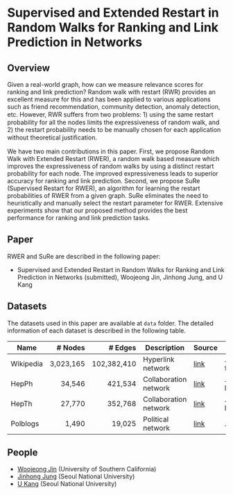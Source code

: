 # Supervised and Extended Restart in Random Walks for Ranking and Link Prediction in Networks

## Overview
Given a real-world graph, how can we measure relevance scores for ranking and link prediction? Random walk with restart (RWR) provides an excellent measure for this and has been applied to various applications such as friend recommendation, community detection, anomaly detection, etc. However, RWR suﬀers from two problems: 1) using the same restart probability for all the nodes limits the expressiveness of random walk, and 2) the restart probability needs to be manually chosen for each application without theoretical justiﬁcation. 

We have two main contributions in this paper. First, we propose Random Walk with Extended Restart (RWER), a random walk based measure which improves the expressiveness of random walks by using a distinct restart probability for each node. The improved expressiveness leads to superior accuracy for ranking and link prediction. Second, we propose SuRe (Supervised Restart for RWER), an algorithm for learning the restart probabilities of RWER from a given graph. SuRe eliminates the need to heuristically and manually select the restart parameter for RWER. Extensive experiments show that our proposed method provides the best performance for ranking and link prediction tasks. 

## Paper
RWER and SuRe are described in the following paper:
* Supervised and Extended Restart in Random Walks for Ranking and Link Prediction in Networks (submitted), Woojeong Jin, Jinhong Jung, and U Kang

## Datasets

The datasets used in this paper are available at `data` folder. 
The detailed information of each dataset is described in the following table.

| Name | # Nodes | # Edges | Description | Source | Location | 
|------|--------:|--------:|-------------|--------|----------|
| Wikipedia | 3,023,165 | 102,382,410 | Hyperlink network | [link](https://dumps.wikimedia.org/) | ./data/edit-frwiki.tar.bz2 |
| HepPh | 34,546 | 421,534 | Collaboration network | [link](http://konect.uni-koblenz.de/networks/ca-cit-HepPh) | ./data/cit-HepPh |
| HepTh | 27,770 | 352,768 | Collaboration network | [link](http://konect.uni-koblenz.de/networks/ca-cit-HepTh) | ./data/cit-HepTh |
| Polblogs | 1,490 | 19,025	| Political network | [link](http://www-personal.umich.edu/~mejn/netdata/) | ./data/polblogs |


## People
* [Woojeong Jin](http://datalab.snu.ac.kr/~woojung) (University of Southern California)
* [Jinhong Jung](http://datalab.snu.ac.kr/~jinhong) (Seoul National University)
* [U Kang](http://datalab.snu.ac.kr/~ukang) (Seoul National University)
